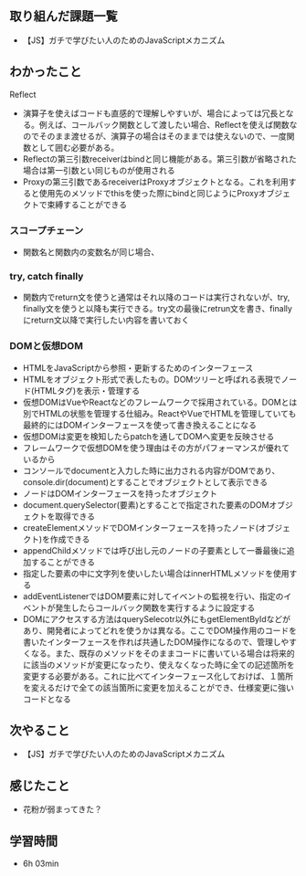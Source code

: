## 取り組んだ課題一覧
- 【JS】ガチで学びたい人のためのJavaScriptメカニズム
## わかったこと
Reflect
- 演算子を使えばコードも直感的で理解しやすいが、場合によっては冗長となる。例えば、コールバック関数として渡したい場合、Reflectを使えば関数なのでそのまま渡せるが、演算子の場合はそのままでは使えないので、一度関数として囲む必要がある。
- Reflectの第三引数receiverはbindと同じ機能がある。第三引数が省略された場合は第一引数とい同じものが使用される
- Proxyの第三引数であるreceiverはProxyオブジェクトとなる。これを利用すると使用先のメソッドでthisを使った際にbindと同じようにProxyオブジェクトで束縛することができる
### スコープチェーン
- 関数名と関数内の変数名が同じ場合、
### try, catch finally
- 関数内でreturn文を使うと通常はそれ以降のコードは実行されないが、try, finally文を使うと以降も実行できる。try文の最後にretrun文を書き、finallyにreturn文以降で実行したい内容を書いておく
### DOMと仮想DOM
- HTMLをJavaScriptから参照・更新するためのインターフェース
- HTMLをオブジェクト形式で表したもの。DOMツリーと呼ばれる表現でノード(HTMLタグ)を表示・管理する
- 仮想DOMはVueやReactなどのフレームワークで採用されている。DOMとは別でHTMLの状態を管理する仕組み。ReactやVueでHTMLを管理していても最終的にはDOMインターフェースを使って書き換えることになる
- 仮想DOMは変更を検知したらpatchを通してDOMへ変更を反映させる
- フレームワークで仮想DOMを使う理由はその方がパフォーマンスが優れているから
- コンソールでdocumentと入力した時に出力される内容がDOMであり、console.dir(document)とすることでオブジェクトとして表示できる
- ノードはDOMインターフェースを持ったオブジェクト
- document.querySelector(要素)とすることで指定された要素のDOMオブジェクトを取得できる
- createElementメソッドでDOMインターフェースを持ったノード(オブジェクト)を作成できる
- appendChildメソッドでは呼び出し元のノードの子要素として一番最後に追加することができる
- 指定した要素の中に文字列を使いしたい場合はinnerHTMLメソッドを使用する
- addEventListenerではDOM要素に対してイベントの監視を行い、指定のイベントが発生したらコールバック関数を実行するように設定する
- DOMにアクセスする方法はquerySelecotr以外にもgetElementByIdなどがあり、開発者によってどれを使うかは異なる。ここでDOM操作用のコードを書いたインターフェースを作れば共通したDOM操作になるので、管理しやすくなる。また、既存のメソッドをそのままコードに書いている場合は将来的に該当のメソッドが変更になったり、使えなくなった時に全ての記述箇所を変更する必要がある。これに比べてインターフェース化しておけば、１箇所を変えるだけで全ての該当箇所に変更を加えることができ、仕様変更に強いコードとなる
## 次やること
- 【JS】ガチで学びたい人のためのJavaScriptメカニズム
## 感じたこと
- 花粉が弱まってきた？
## 学習時間
- 6h 03min